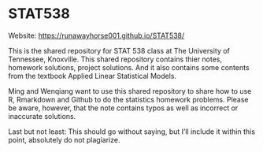 # STAT538
Website: https://runawayhorse001.github.io/STAT538/


This is the shared repository for STAT 538 class at The University of Tennessee, Knoxville. This shared repository contains thier notes, homework solutions, project solutions. And it also contains some contents from the textbook Applied Linear Statistical Models.

Ming and Wenqiang want to use this shared repository to share how to use R, Rmarkdown and Github to do the statistics homework problems. Please be aware, however, that the note contains typos as well as incorrect or inaccurate solutions.

Last but not least: This should go without saying, but I’ll include it within this point, absolutely do not plagiarize.


